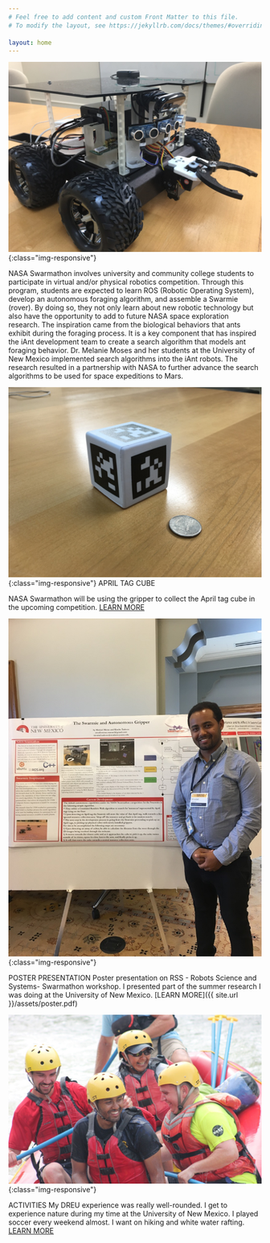 ```yaml
---
# Feel free to add content and custom Front Matter to this file.
# To modify the layout, see https://jekyllrb.com/docs/themes/#overriding-theme-defaults

layout: home
---
```


![image](/img/rover_orig.png){:class="img-responsive"}

NASA Swarmathon involves university and community college students to participate in virtual and/or physical robotics competition.
Through this program, students are expected to learn ROS (Robotic Operating System), develop an autonomous foraging algorithm, and
assemble a Swarmie (rover). By doing so, they not only learn about new robotic technology but also have the opportunity to add to
future NASA space exploration research. The inspiration came from the biological behaviors that ants exhibit during the foraging process.
It is a key component that has inspired the iAnt development team to create a search algorithm that models ant foraging behavior. Dr. Melanie Moses and her students at the University of New Mexico implemented search algorithms into the iAnt robots. The research
resulted in a partnership with NASA to further advance the search algorithms to be used for space expeditions to Mars.​

![image](/img/tag_orig.jpg){:class="img-responsive"}
APRIL TAG CUBE

NASA Swarmathon will be using the gripper to collect the April tag cube in the upcoming competition.
[LEARN MORE](http://nasaswarmathon.com/)

![image](/img/2016-06-19-14-30-39_orig.jpg){:class="img-responsive"}

POSTER PRESENTATION
Poster presentation on RSS - Robots Science and Systems- Swarmathon workshop. I presented part of the summer research I was doing at the University of New Mexico.
[LEARN MORE]({{ site.url }}/assets/poster.pdf)

![image](/img/img-0115_orig.jpg){:class="img-responsive"}

ACTIVITIES
My DREU experience was really well-rounded. I get to experience nature during my time at the University of New Mexico.
I played soccer every weekend almost. I want on hiking and white water rafting.
[LEARN MORE](https://www.newmexicoriveradventures.com/)
